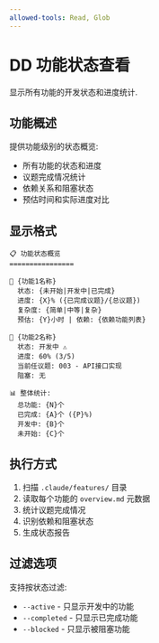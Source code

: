 ```yaml
---
allowed-tools: Read, Glob
---
```


# DD 功能状态查看

显示所有功能的开发状态和进度统计.

## 功能概述

提供功能级别的状态概览:

- 所有功能的状态和进度
- 议题完成情况统计
- 依赖关系和阻塞状态
- 预估时间和实际进度对比

## 显示格式

```
📋 功能状态概览
================

🎯 {功能1名称}
  状态: {未开始|开发中|已完成}
  进度: {X}% ({已完成议题}/{总议题})
  复杂度: {简单|中等|复杂}
  预估: {Y}小时 | 依赖: {依赖功能列表}

🎯 {功能2名称}
  状态: 开发中 ⚠️
  进度: 60% (3/5)
  当前任议题: 003 - API接口实现
  阻塞: 无

📊 整体统计:
  总功能: {N}个
  已完成: {A}个 ({P}%)
  开发中: {B}个
  未开始: {C}个
```

## 执行方式

1. 扫描 `.claude/features/` 目录
2. 读取每个功能的 `overview.md` 元数据
3. 统计议题完成情况
4. 识别依赖和阻塞状态
5. 生成状态报告

## 过滤选项

支持按状态过滤:

- `--active` - 只显示开发中的功能
- `--completed` - 只显示已完成功能
- `--blocked` - 只显示被阻塞功能
